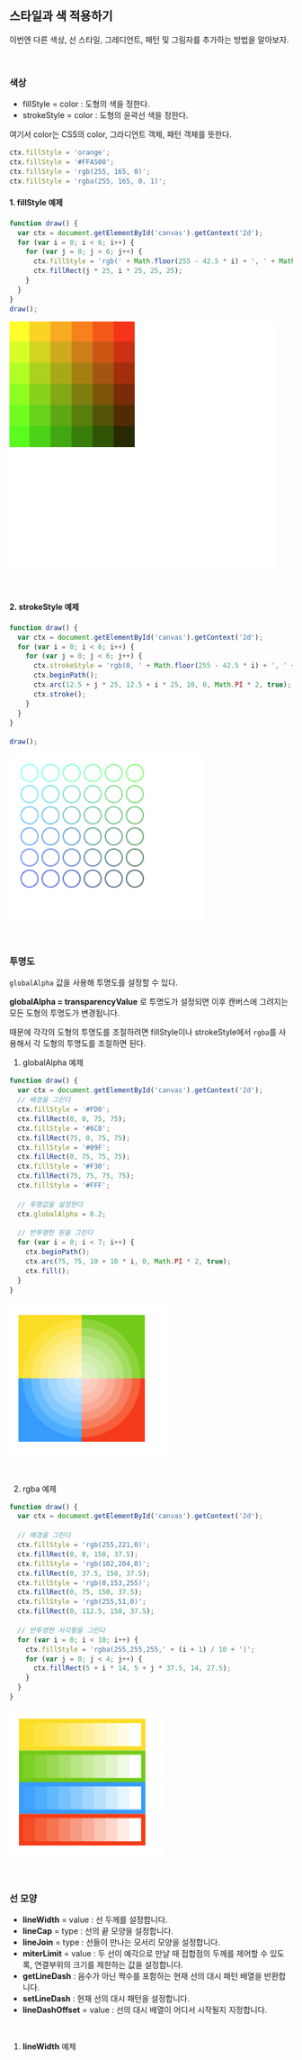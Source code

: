 ## 스타일과 색 적용하기

이번엔 다른 색상, 선 스타일, 그레디언트, 패턴 및 그림자를 추가하는 방법을 알아보자.

<br>

### 색상

- fillStyle = color : 도형의 색을 정한다.
- strokeStyle = color : 도형의 윤곽선 색을 정한다.

여기서 color는 CSS의 color, 그라디언트 객체, 패턴 객체를 뜻한다.

```javascript
ctx.fillStyle = 'orange';
ctx.fillStyle = '#FFA500';
ctx.fillStyle = 'rgb(255, 165, 0)';
ctx.fillStyle = 'rgba(255, 165, 0, 1)';
```

#### 1. **fillStyle 예제**

```javascript
function draw() {
  var ctx = document.getElementById('canvas').getContext('2d');
  for (var i = 0; i < 6; i++) {
    for (var j = 0; j < 6; j++) {
      ctx.fillStyle = 'rgb(' + Math.floor(255 - 42.5 * i) + ', ' + Math.floor(255 - 42.5 * j) + ', 0)';
      ctx.fillRect(j * 25, i * 25, 25, 25);
    }
  }
}
draw();
```

![색](./Image/fillStyle.png)

<br>

#### 2. **strokeStyle 예제**

```javascript
function draw() {
  var ctx = document.getElementById('canvas').getContext('2d');
  for (var i = 0; i < 6; i++) {
    for (var j = 0; j < 6; j++) {
      ctx.strokeStyle = 'rgb(0, ' + Math.floor(255 - 42.5 * i) + ', ' + Math.floor(255 - 42.5 * j) + ')';
      ctx.beginPath();
      ctx.arc(12.5 + j * 25, 12.5 + i * 25, 10, 0, Math.PI * 2, true);
      ctx.stroke();
    }
  }
}

draw();
```

![stroke](./Image/strokeStyle.png)

<br>

### 투명도

`globalAlpha` 값을 사용해 투명도를 설정할 수 있다.

**globalAlpha = transparencyValue** 로 투명도가 설정되면 이후 캔버스에 그려지는 모든 도형의 투명도가 변경됩니다.

때문에 각각의 도형의 투명도를 조절하려면 fillStyle이나 strokeStyle에서 `rgba`를 사용해서 각 도형의 투명도를 조절하면 된다.

1. globalAlpha 예제

```javascript
function draw() {
  var ctx = document.getElementById('canvas').getContext('2d');
  // 배경을 그린다
  ctx.fillStyle = '#FD0';
  ctx.fillRect(0, 0, 75, 75);
  ctx.fillStyle = '#6C0';
  ctx.fillRect(75, 0, 75, 75);
  ctx.fillStyle = '#09F';
  ctx.fillRect(0, 75, 75, 75);
  ctx.fillStyle = '#F30';
  ctx.fillRect(75, 75, 75, 75);
  ctx.fillStyle = '#FFF';

  // 투명값을 설정한다
  ctx.globalAlpha = 0.2;

  // 반투명한 원을 그린다
  for (var i = 0; i < 7; i++) {
    ctx.beginPath();
    ctx.arc(75, 75, 10 + 10 * i, 0, Math.PI * 2, true);
    ctx.fill();
  }
}
```

![투명도](./Image/globalAlpha.png)

<br>

2. rgba 예제

```javascript
function draw() {
  var ctx = document.getElementById('canvas').getContext('2d');

  // 배경을 그린다
  ctx.fillStyle = 'rgb(255,221,0)';
  ctx.fillRect(0, 0, 150, 37.5);
  ctx.fillStyle = 'rgb(102,204,0)';
  ctx.fillRect(0, 37.5, 150, 37.5);
  ctx.fillStyle = 'rgb(0,153,255)';
  ctx.fillRect(0, 75, 150, 37.5);
  ctx.fillStyle = 'rgb(255,51,0)';
  ctx.fillRect(0, 112.5, 150, 37.5);

  // 반투명한 사각형을 그린다
  for (var i = 0; i < 10; i++) {
    ctx.fillStyle = 'rgba(255,255,255,' + (i + 1) / 10 + ')';
    for (var j = 0; j < 4; j++) {
      ctx.fillRect(5 + i * 14, 5 + j * 37.5, 14, 27.5);
    }
  }
}
```

![rgba](./Image/rgba.png)

<br>

### 선 모양

- **lineWidth** = value : 선 두께를 설정합니다.
- **lineCap** = type : 선의 끝 모양을 설정합니다.
- **lineJoin** = type : 선들이 만나는 모서리 모양을 설정합니다.
- **miterLimit** = value : 두 선이 예각으로 만날 때 접합점의 두께를 제어할 수 있도록, 연결부위의 크기를 제한하는 값을 설정합니다.
- **getLineDash** : 음수가 아닌 짝수를 포함하는 현재 선의 대시 패턴 배열을 반환합니다.
- **setLineDash** : 현재 선의 대시 패턴을 설정합니다.
- **lineDashOffset** = value : 선의 대시 배열이 어디서 시작될지 지정합니다.

<br>

1. **lineWidth** 예제
